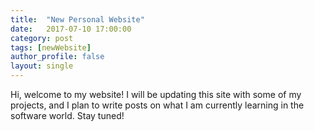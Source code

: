 ```yaml
---
title:  "New Personal Website"
date:   2017-07-10 17:00:00
category: post
tags: [newWebsite] 
author_profile: false
layout: single
---
```


Hi, welcome to my website! I will be updating this site with some of my projects, and I plan to write posts on what I am currently learning in the software world. Stay tuned!